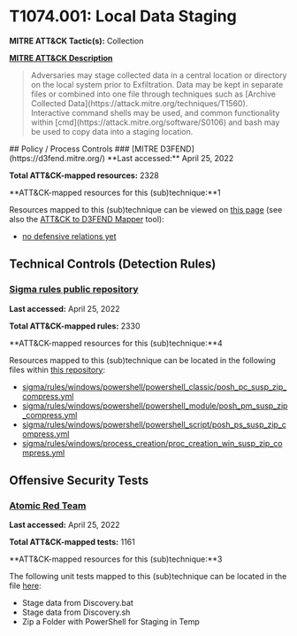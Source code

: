 # T1074.001: Local Data Staging
**MITRE ATT&CK Tactic(s):** Collection

**[MITRE ATT&CK Description](https://attack.mitre.org/techniques/T1074/001)**
<blockquote>Adversaries may stage collected data in a central location or directory on the local system prior to Exfiltration. Data may be kept in separate files or combined into one file through techniques such as [Archive Collected Data](https://attack.mitre.org/techniques/T1560). Interactive command shells may be used, and common functionality within [cmd](https://attack.mitre.org/software/S0106) and bash may be used to copy data into a staging location.</blockquote>
## Policy / Process Controls
### [MITRE D3FEND](https://d3fend.mitre.org/)
**Last accessed:** April 25, 2022

**Total ATT&CK-mapped resources:** 2328

**ATT&CK-mapped resources for this (sub)technique:**1

Resources mapped to this (sub)technique can be viewed on [this page](https://d3fend.mitre.org/) (see also the [ATT&CK to D3FEND Mapper](https://d3fend.mitre.org/tools/attack-mapper) tool):

* [no defensive relations yet](https://d3fend.mitre.org/techniques/d3f:nodefensiverelationsyet)

## Technical Controls (Detection Rules)
### [Sigma rules public repository](https://github.com/SigmaHQ/sigma)
**Last accessed:** April 25, 2022

**Total ATT&CK-mapped rules:** 2330

**ATT&CK-mapped resources for this (sub)technique:**4

Resources mapped to this (sub)technique can be located in the following files within [this repository](https://github.com/SigmaHQ/sigma/tree/master/rules):

* [sigma/rules/windows/powershell/powershell_classic/posh_pc_susp_zip_compress.yml](https://github.com/SigmaHQ/sigma/blob/master/rules/windows/powershell/powershell_classic/posh_pc_susp_zip_compress.yml)
* [sigma/rules/windows/powershell/powershell_module/posh_pm_susp_zip_compress.yml](https://github.com/SigmaHQ/sigma/blob/master/rules/windows/powershell/powershell_module/posh_pm_susp_zip_compress.yml)
* [sigma/rules/windows/powershell/powershell_script/posh_ps_susp_zip_compress.yml](https://github.com/SigmaHQ/sigma/blob/master/rules/windows/powershell/powershell_script/posh_ps_susp_zip_compress.yml)
* [sigma/rules/windows/process_creation/proc_creation_win_susp_zip_compress.yml](https://github.com/SigmaHQ/sigma/blob/master/rules/windows/process_creation/proc_creation_win_susp_zip_compress.yml)


## Offensive Security Tests
### [Atomic Red Team](https://github.com/redcanaryco/atomic-red-team)
**Last accessed:** April 25, 2022

**Total ATT&CK-mapped tests:** 1161

**ATT&CK-mapped resources for this (sub)technique:**3

The following unit tests mapped to this (sub)technique can be located in the file [here](https://github.com/redcanaryco/atomic-red-team/tree/master/atomics/T1074.001/T1074.001.yaml):

* Stage data from Discovery.bat
* Stage data from Discovery.sh
* Zip a Folder with PowerShell for Staging in Temp

